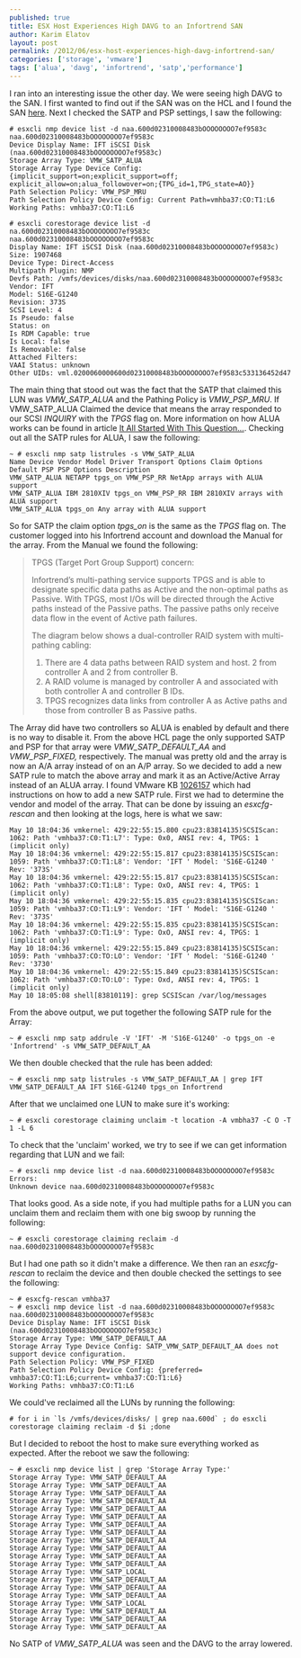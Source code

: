 ```yaml
---
published: true
title: ESX Host Experiences High DAVG to an Infortrend SAN
author: Karim Elatov
layout: post
permalink: /2012/06/esx-host-experiences-high-davg-infortrend-san/
categories: ['storage', 'vmware']
tags: ['alua', 'davg', 'infortrend', 'satp','performance']
---
```


I ran into an interesting issue the other day. We were seeing high DAVG to the SAN. I first wanted to find out if the SAN was on the HCL and I found the SAN [here](http://www.vmware.com/resources/compatibility/detail.php?deviceCategory=san&productid=18911&deviceCategory=san&partner=121&keyword=S16&isSVA=1&page=1&display_interval=10&sortColumn=Partner&sortOrder=Asc). Next I checked the SATP and PSP settings, I saw the following:


	# esxcli nmp device list -d naa.600d02310008483bOOOOOOOO7ef9583c
	naa.600d02310008483bOOOOOOOO7ef9583c
	Device Display Name: IFT iSCSI Disk (naa.600d02310008483bOOOOOOOO7ef9583c)
	Storage Array Type: VMW_SATP_ALUA
	Storage Array Type Device Config: {implicit_support=on;explicit_support=off; explicit_allow=on;alua_followover=on;{TPG_id=1,TPG_state=AO}}
	Path Selection Policy: VMW_PSP_MRU
	Path Selection Policy Device Config: Current Path=vmhba37:CO:T1:L6
	Working Paths: vmhba37:CO:T1:L6

	# esxcli corestorage device list -d na.600d02310008483bOOOOOOOO7ef9583c
	naa.600d02310008483bOOOOOOOO7ef9583c
	Display Name: IFT iSCSI Disk (naa.600d02310008483bOOOOOOOO7ef9583c)
	Size: 1907468
	Device Type: Direct-Access
	Multipath Plugin: NMP
	Devfs Path: /vmfs/devices/disks/naa.600d02310008483bOOOOOOOO7ef9583c
	Vendor: IFT
	Model: S16E-G1240
	Revision: 373S
	SCSI Level: 4
	Is Pseudo: false
	Status: on
	Is RDM Capable: true
	Is Local: false
	Is Removable: false
	Attached Filters:
	VAAI Status: unknown
	Other UIDs: vml.0200060000600d02310008483bOOOOOOOO7ef9583c533136452d47


The main thing that stood out was the fact that the SATP that claimed this LUN was *VMW_SATP_ALUA* and the Pathing Policy is *VMW_PSP_MRU*. If VMW_SATP_ALUA Claimed the device that means the array responded to our SCSI *INQUIRY* with the *TPGS* flag on. More information on how ALUA works can be found in article [It All Started With This Question…](http://deinoscloud.wordpress.com/?s=alua). Checking out all the SATP rules for ALUA, I saw the following:


	~ # esxcli nmp satp listrules -s VMW_SATP_ALUA
	Name Device Vendor Model Driver Transport Options Claim Options Default PSP PSP Options Description
	VMW_SATP_ALUA NETAPP tpgs_on VMW_PSP_RR NetApp arrays with ALUA support
	VMW_SATP_ALUA IBM 2810XIV tpgs_on VMW_PSP_RR IBM 2810XIV arrays with ALUA support
	VMW_SATP_ALUA tpgs_on Any array with ALUA support


So for SATP the claim option *tpgs_on* is the same as the *TPGS* flag on. The customer logged into his Infortrend account and download the Manual for the array. From the Manual we found the following:

> TPGS (Target Port Group Support) concern:
>
> Infortrend’s multi-pathing service supports TPGS and is able to designate specific data paths as Active and the non-optimal paths as Passive. With TPGS, most I/Os will be directed through the Active paths instead of the Passive paths. The passive paths only receive data flow in the event of Active path failures.
>
> The diagram below shows a dual-controller RAID system with multi-pathing cabling:
>
> 1.  There are 4 data paths between RAID system and host. 2 from controller A and 2 from controller B.
> 2.  A RAID volume is managed by controller A and associated with both controller A and controller B IDs.
> 3.  TPGS recognizes data links from controller A as Active paths and those from controller B as Passive paths.

The Array did have two controllers so ALUA is enabled by default and there is no way to disable it. From the above HCL page the only supported SATP and PSP for that array were *VMW_SATP_DEFAULT_AA* and *VMW_PSP_FIXED,* respectively. The manual was pretty old and the array is now an A/A array instead of on an A/P array. So we decided to add a new SATP rule to match the above array and mark it as an Active/Active Array instead of an ALUA array. I found VMware KB [1026157](https://knowledge.broadcom.com/external/article?legacyId=1026157) which had instructions on how to add a new SATP rule. First we had to determine the vendor and model of the array. That can be done by issuing an *esxcfg-rescan* and then looking at the logs, here is what we saw:


	May 10 18:04:36 vmkernel: 429:22:55:15.800 cpu23:83814135)SCSIScan: 1062: Path 'vmhba37:C0:T1:L7': Type: 0x0, ANSI rev: 4, TPGS: 1 (implicit only)
	May 10 18:04:36 vmkernel: 429:22:55:15.817 cpu23:83814135)SCSIScan: 1059: Path 'vmhba37:CO:T1:L8': Vendor: 'IFT ' Model: 'S16E-G1240 ' Rev: '373S'
	May 10 18:04:36 vmkernel: 429:22:55:15.817 cpu23:83814135)SCSIScan: 1062: Path 'vmhba37:CO:T1:L8': Type: OxO, ANSI rev: 4, TPGS: 1 (implicit only)
	May 10 18:04:36 vmkernel: 429:22:55:15.835 cpu23:83814135)SCSIScan: 1059: Path 'vmhba37:CO:T1:L9': Vendor: 'IFT ' Model: 'S16E-G1240 ' Rev: '373S'
	May 10 18:04:36 vmkernel: 429:22:55:15.835 cpu23:83814135)SCSIScan: 1062: Path 'vmhba37:CO:T1:L9': Type: OxO, ANSI rev: 4, TPGS: 1 (implicit only)
	May 10 18:04:36 vmkernel: 429:22:55:15.849 cpu23:83814135)SCSIScan: 1059: Path 'vmhba37:CO:TO:LO': Vendor: 'IFT ' Model: 'S16E-G1240 ' Rev: '3730'
	May 10 18:04:36 vmkernel: 429:22:55:15.849 cpu23:83814135)SCSIScan: 1062: Path 'vmhba37:CO:TO:LO': Type: Oxd, ANSI rev: 4, TPGS: 1 (implicit only)
	May 10 18:05:08 shell[83810119]: grep SCSIScan /var/log/messages


From the above output, we put together the following SATP rule for the Array:


	~ # esxcli nmp satp addrule -V 'IFT' -M 'S16E-G1240' -o tpgs_on -e 'Infortrend' -s VMW_SATP_DEFAULT_AA


We then double checked that the rule has been added:


	~ # esxcli nmp satp listrules -s VMW_SATP_DEFAULT_AA | grep IFT
	VMW_SATP_DEFAULT_AA IFT S16E-G1240 tpgs_on Infortrend


After that we unclaimed one LUN to make sure it's working:


	~ # esxcli corestorage claiming unclaim -t location -A vmbha37 -C O -T 1 -L 6


To check that the 'unclaim' worked, we try to see if we can get information regarding that LUN and we fail:


	~ # esxcli nmp device list -d naa.600d02310008483bOOOOOOOO7ef9583c
	Errors:
	Unknown device naa.600d02310008483bOOOOOOOO7ef9583c


That looks good. As a side note, if you had multiple paths for a LUN you can unclaim them and reclaim them with one big swoop by running the following:


	~ # esxcli corestorage claiming reclaim -d naa.600d02310008483bOOOOOOOO7ef9583c


But I had one path so it didn't make a difference. We then ran an *esxcfg-rescan* to reclaim the device and then double checked the settings to see the following:


	~ # esxcfg-rescan vmhba37
	~ # esxcli nmp device list -d naa.600d02310008483bOOOOOOOO7ef9583c
	naa.600d02310008483bOOOOOOOO7ef9583c
	Device Display Name: IFT iSCSI Disk (naa.600d02310008483bOOOOOOOO7ef9583c)
	Storage Array Type: VMW_SATP_DEFAULT_AA
	Storage Array Type Device Config: SATP_VMW_SATP_DEFAULT_AA does not support device configuration.
	Path Selection Policy: VMW_PSP_FIXED
	Path Selection Policy Device Config: {preferred= vmhba37:CO:T1:L6;current= vmhba37:CO:T1:L6}
	Working Paths: vmhba37:CO:T1:L6


We could've reclaimed all the LUNs by running the following:


	# for i in `ls /vmfs/devices/disks/ | grep naa.600d` ; do esxcli corestorage claiming reclaim -d $i ;done


But I decided to reboot the host to make sure everything worked as expected. After the reboot we saw the following:


	~ # esxcli nmp device list | grep 'Storage Array Type:'
	Storage Array Type: VMW_SATP_DEFAULT_AA
	Storage Array Type: VMW_SATP_DEFAULT_AA
	Storage Array Type: VMW_SATP_DEFAULT_AA
	Storage Array Type: VMW_SATP_DEFAULT_AA
	Storage Array Type: VMW_SATP_DEFAULT_AA
	Storage Array Type: VMW_SATP_DEFAULT_AA
	Storage Array Type: VMW_SATP_DEFAULT_AA
	Storage Array Type: VMW_SATP_DEFAULT_AA
	Storage Array Type: VMW_SATP_DEFAULT_AA
	Storage Array Type: VMW_SATP_DEFAULT_AA
	Storage Array Type: VMW_SATP_DEFAULT_AA
	Storage Array Type: VMW_SATP_DEFAULT_AA
	Storage Array Type: VMW_SATP_LOCAL
	Storage Array Type: VMW_SATP_DEFAULT_AA
	Storage Array Type: VMW_SATP_DEFAULT_AA
	Storage Array Type: VMW_SATP_DEFAULT_AA
	Storage Array Type: VMW_SATP_LOCAL
	Storage Array Type: VMW_SATP_DEFAULT_AA
	Storage Array Type: VMW_SATP_DEFAULT_AA
	Storage Array Type: VMW_SATP_DEFAULT_AA


No SATP of *VMW_SATP_ALUA* was seen and the DAVG to the array lowered.
